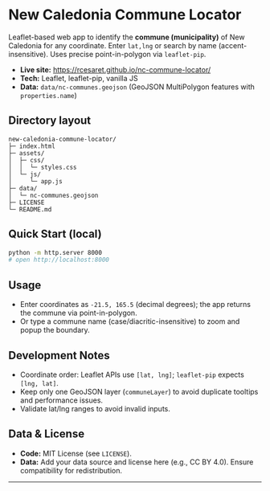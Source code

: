 # New Caledonia Commune Locator

Leaflet-based web app to identify the **commune (municipality)** of New Caledonia for any coordinate.
Enter `lat,lng` or search by name (accent-insensitive). Uses precise point-in-polygon via `leaflet-pip`.

- **Live site:** https://rcesaret.github.io/nc-commune-locator/
- **Tech:** Leaflet, leaflet-pip, vanilla JS
- **Data:** `data/nc-communes.geojson` (GeoJSON MultiPolygon features with `properties.name`)

## Directory layout

```
new-caledonia-commune-locator/
├─ index.html
├─ assets/
│  ├─ css/
│  │  └─ styles.css
│  └─ js/
│     └─ app.js
├─ data/
│  └─ nc-communes.geojson
├─ LICENSE
└─ README.md
```

## Quick Start (local)
```bash
python -m http.server 8000
# open http://localhost:8000
```

## Usage

* Enter coordinates as `-21.5, 165.5` (decimal degrees); the app returns the commune via point-in-polygon.
* Or type a commune name (case/diacritic-insensitive) to zoom and popup the boundary.

## Development Notes

* Coordinate order: Leaflet APIs use `[lat, lng]`; `leaflet-pip` expects `[lng, lat]`.
* Keep only one GeoJSON layer (`communeLayer`) to avoid duplicate tooltips and performance issues.
* Validate lat/lng ranges to avoid invalid inputs.

## Data & License

* **Code:** MIT License (see `LICENSE`).
* **Data:** Add your data source and license here (e.g., CC BY 4.0). Ensure compatibility for redistribution.

---

